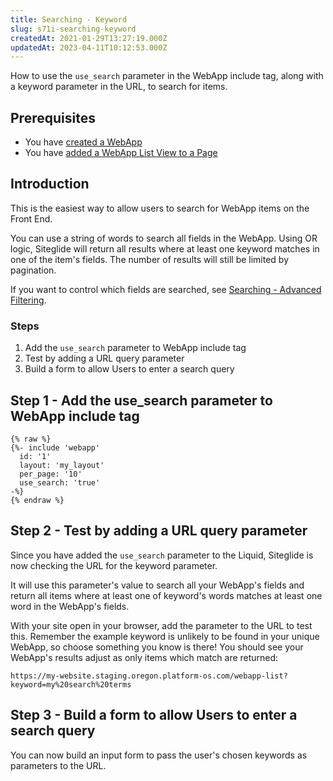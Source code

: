 ```yaml
---
title: Searching - Keyword
slug: s71i-searching-keyword
createdAt: 2021-01-29T13:27:19.000Z
updatedAt: 2023-04-11T10:12:53.000Z
---
```


How to use the `use_search` parameter in the WebApp include tag, along with a keyword parameter in the URL, to search for items.

## Prerequisites

- You have <a href="https://help.siteglide.com/article/126-webapps-getting-started#2-creating-your-webapp" target="_blank">created a WebApp</a>
- You have [added a WebApp List View to a Page](/webapps/layouts/webapp-list-layout)

## Introduction

This is the easiest way to allow users to search for WebApp items on the Front End.

You can use a string of words to search all fields in the WebApp. Using OR logic, Siteglide will return all results where at least one keyword matches in one of the item's fields. The number of results will still be limited by pagination.

If you want to control which fields are searched, see <a href="https://developers.siteglide.com/searching-advanced-filtering" target="_blank">Searching - Advanced Filtering</a>.

### Steps

1. Add the `use_search` parameter to WebApp include tag 
2. Test by adding a URL query parameter
3. Build a form to allow Users to enter a search query

## Step 1 - Add the use\_search parameter to WebApp include tag

```liquid
{% raw %}
{%- include 'webapp'
  id: '1'
  layout: 'my_layout'
  per_page: '10'
  use_search: 'true' 
-%}
{% endraw %}
```

## Step 2 - Test by adding a URL query parameter

Since you have added the `use_search` parameter to the Liquid, Siteglide is now checking the URL for the keyword parameter.&#x20;

It will use this parameter's value to search all your WebApp's fields and return all items where at least one of keyword's words matches at least one word in the WebApp's fields.

With your site open in your browser, add the parameter to the URL to test this. Remember the example keyword is unlikely to be found in your unique WebApp, so choose something you know is there! You should see your WebApp's results adjust as only items which match are returned:

`https://my-website.staging.oregon.platform-os.com/webapp-list?keyword=my%20search%20terms`

## Step 3 - Build a form to allow Users to enter a search query

You can now build an input form to pass the user's chosen keywords as parameters to the URL.
